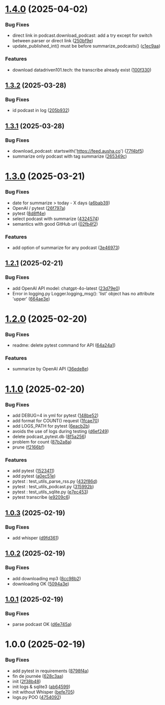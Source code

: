 # [1.4.0](https://github.com/ChristianPRO1982/podcast-watchdog/compare/v1.3.2...v1.4.0) (2025-04-02)


### Bug Fixes

* direct link in podcast.download_podcast: add a try except for switch between parser or direct link ([250bf9e](https://github.com/ChristianPRO1982/podcast-watchdog/commit/250bf9eb1bd8e172514dbcbbb2f43aac298cc1df))
* update_published_int() must be before summarize_podcasts() ([c1ec9aa](https://github.com/ChristianPRO1982/podcast-watchdog/commit/c1ec9aaa29d61b9320d4ece7b679099e2b2bc918))


### Features

* download datadriven101.tech: the transcribe already exist ([100f330](https://github.com/ChristianPRO1982/podcast-watchdog/commit/100f33045b6a9527329353e9eb0b0064da4f7f08))

## [1.3.2](https://github.com/ChristianPRO1982/podcast-watchdog/compare/v1.3.1...v1.3.2) (2025-03-28)


### Bug Fixes

* id podcast in log ([205b932](https://github.com/ChristianPRO1982/podcast-watchdog/commit/205b932e0b4a1b25ddef5f39b7e55b655b4800a4))

## [1.3.1](https://github.com/ChristianPRO1982/podcast-watchdog/compare/v1.3.0...v1.3.1) (2025-03-28)


### Bug Fixes

* download_podcast: startswith('https://feed.ausha.co') ([77f4bf5](https://github.com/ChristianPRO1982/podcast-watchdog/commit/77f4bf5959c29fd3a0558306cb425b7a19a81774))
* summarize only podcast with tag summarize ([265349c](https://github.com/ChristianPRO1982/podcast-watchdog/commit/265349cf2b2f1e859ecda3f5c3675bc821b784ba))

# [1.3.0](https://github.com/ChristianPRO1982/podcast-watchdog/compare/v1.2.1...v1.3.0) (2025-03-21)


### Bug Fixes

* date for summarize > today - X days ([a6bab39](https://github.com/ChristianPRO1982/podcast-watchdog/commit/a6bab39cbb9e196a6963725c4fbbe40006f8e6b6))
* OpenAI / pytest ([26f797a](https://github.com/ChristianPRO1982/podcast-watchdog/commit/26f797aaced8a634e12633a5c8b781436040d082))
* pytest ([8d8ff4e](https://github.com/ChristianPRO1982/podcast-watchdog/commit/8d8ff4ecfa0899ef02a7d393c4170f34ae570ab9))
* select podcast with summarize ([4324574](https://github.com/ChristianPRO1982/podcast-watchdog/commit/4324574a906a3b66a3776b6e77e2ad331b4e340a))
* semantics with good GitHub url ([02fb4f2](https://github.com/ChristianPRO1982/podcast-watchdog/commit/02fb4f2baaa3037f5bd526f83ad553efcacca2f8))


### Features

* add option of summarize for any podcast ([3e46973](https://github.com/ChristianPRO1982/podcast-watchdog/commit/3e469739abee79cda7047689534c56078a307c6e))

## [1.2.1](https://github.com/ChristianPRO1982/watch-podcast-download/compare/v1.2.0...v1.2.1) (2025-02-21)


### Bug Fixes

* add OpenAI API model: chatgpt-4o-latest ([23d79e0](https://github.com/ChristianPRO1982/watch-podcast-download/commit/23d79e00c4c3a6cc933c79760b5af1627015c9c1))
* Error in logging.py Logger.logging_msg(): 'list' object has no attribute 'upper' ([664ae3e](https://github.com/ChristianPRO1982/watch-podcast-download/commit/664ae3ed610cf4f0eeae0fc3339c1d3fe3ad213e))

# [1.2.0](https://github.com/ChristianPRO1982/watch-podcast-download/compare/v1.1.0...v1.2.0) (2025-02-20)


### Bug Fixes

* readme: delete pytest command for API ([64a24a1](https://github.com/ChristianPRO1982/watch-podcast-download/commit/64a24a12521da0cf5a6f85eeb5641c078f6b49f4))


### Features

* summarize by OpenAI API ([36ede8e](https://github.com/ChristianPRO1982/watch-podcast-download/commit/36ede8e2eea1b7183dfb3dae286fff3126db512a))

# [1.1.0](https://github.com/ChristianPRO1982/watch-podcast-download/compare/v1.0.3...v1.1.0) (2025-02-20)


### Bug Fixes

* add DEBUG=4 in yml for pytest ([148be52](https://github.com/ChristianPRO1982/watch-podcast-download/commit/148be5274e6cf7f2b3e683942b8398100316f46b))
* add format for COUNT() request ([1fcae70](https://github.com/ChristianPRO1982/watch-podcast-download/commit/1fcae707f608823f4150659f0f0c328bb4146940))
* add LOGS_PATH for pytest ([6eacb2b](https://github.com/ChristianPRO1982/watch-podcast-download/commit/6eacb2b258636b095091b5136cbf905d03c314d0))
* avoids the use of logs during testing ([d6ef249](https://github.com/ChristianPRO1982/watch-podcast-download/commit/d6ef2494d423d65d0315bb49b392533e360e1201))
* delete podcast_pytest.db ([8f5a256](https://github.com/ChristianPRO1982/watch-podcast-download/commit/8f5a256af227feeaa1bb373456209224973be8d1))
* problem for count ([87b2a8a](https://github.com/ChristianPRO1982/watch-podcast-download/commit/87b2a8a1f2ff364333611a95f392e796fe8d59e1))
* prune ([f2166bf](https://github.com/ChristianPRO1982/watch-podcast-download/commit/f2166bfeafdd3a8c663ca959d05b54493ef757e2))


### Features

* add pytest ([1523411](https://github.com/ChristianPRO1982/watch-podcast-download/commit/1523411449a1d9856a36c32f2df59cc75b877b9c))
* add pytest ([a0ec51e](https://github.com/ChristianPRO1982/watch-podcast-download/commit/a0ec51e78bf41e506ab4d308d23e8183098466d6))
* pytest : test_utils_parse_rss.py ([432f86d](https://github.com/ChristianPRO1982/watch-podcast-download/commit/432f86d1d8d1930df881bdf7917ed9236cbc2c15))
* pytest : test_utils_podcast.py ([315992b](https://github.com/ChristianPRO1982/watch-podcast-download/commit/315992b3ab7ac94d18889cffe17b641a42968b1c))
* pytest : test_utils_sqlite.py ([e7ec453](https://github.com/ChristianPRO1982/watch-podcast-download/commit/e7ec4531c6848864a280a7177337b4dc0a2fdfe1))
* pytest transcribe ([e9209c6](https://github.com/ChristianPRO1982/watch-podcast-download/commit/e9209c61c102c361118a1d6d37eeffc03636a293))

## [1.0.3](https://github.com/ChristianPRO1982/watch-podcast-download/compare/v1.0.2...v1.0.3) (2025-02-19)


### Bug Fixes

* add whisper ([d9fd361](https://github.com/ChristianPRO1982/watch-podcast-download/commit/d9fd361ba3f4d81be3d4d55b58d28e109d38610d))

## [1.0.2](https://github.com/ChristianPRO1982/watch-podcast-download/compare/v1.0.1...v1.0.2) (2025-02-19)


### Bug Fixes

* add downloading mp3 ([8cc98b2](https://github.com/ChristianPRO1982/watch-podcast-download/commit/8cc98b23cdca0822c6512123e9a08713c51588d0))
* downloading OK ([5094a3e](https://github.com/ChristianPRO1982/watch-podcast-download/commit/5094a3e4e356e38996e3f8c74f09a62cdefd45ef))

## [1.0.1](https://github.com/ChristianPRO1982/watch-podcast-download/compare/v1.0.0...v1.0.1) (2025-02-19)


### Bug Fixes

* parse podcast OK ([d6e745a](https://github.com/ChristianPRO1982/watch-podcast-download/commit/d6e745ab399013db104249792b04a21181e3326e))

# 1.0.0 (2025-02-19)


### Bug Fixes

* add pytest in requirements ([8798f4a](https://github.com/ChristianPRO1982/watch-podcast-download/commit/8798f4a973296d3b5c0c49cdde980cb92c3d1419))
* fin de journée ([628c3aa](https://github.com/ChristianPRO1982/watch-podcast-download/commit/628c3aa7175ee663182adab2e58342d5095df396))
* init ([2f38b48](https://github.com/ChristianPRO1982/watch-podcast-download/commit/2f38b487847a025601a6bcba61ae64ced3ebfdd9))
* init logs & sqlite3 ([ab64599](https://github.com/ChristianPRO1982/watch-podcast-download/commit/ab645991632130f340eba24dd186a1aab37045d8))
* init without Whisper ([befe705](https://github.com/ChristianPRO1982/watch-podcast-download/commit/befe70530edbc4ca7db26a2a466dc8dbae023d9b))
* logs.py POO ([4754092](https://github.com/ChristianPRO1982/watch-podcast-download/commit/4754092c29bcc8ec076709eb2bce82dd18fcf282))
